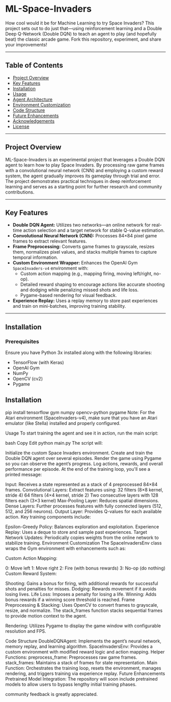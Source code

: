 # ML-Space-Invaders

How cool would it be for Machine Learning to try Space Invaders? This project sets out to do just that—using reinforcement learning and a Double Deep Q-Network (Double DQN) to teach an agent to play (and hopefully beat) the classic arcade game. Fork this repository, experiment, and share your improvements!

---

## Table of Contents

- [Project Overview](#project-overview)
- [Key Features](#key-features)
- [Installation](#installation)
- [Usage](#usage)
- [Agent Architecture](#agent-architecture)
- [Environment Customization](#environment-customization)
- [Code Structure](#code-structure)
- [Future Enhancements](#future-enhancements)
- [Acknowledgements](#acknowledgements)
- [License](#license)

---

## Project Overview

ML-Space-Invaders is an experimental project that leverages a Double DQN agent to learn how to play Space Invaders. By processing raw game frames with a convolutional neural network (CNN) and employing a custom reward system, the agent gradually improves its gameplay through trial and error. The project demonstrates practical techniques in deep reinforcement learning and serves as a starting point for further research and community contributions.

---

## Key Features

- **Double DQN Agent:** Utilizes two networks—an online network for real-time action selection and a target network for stable Q-value estimation.
- **Convolutional Neural Network (CNN):** Processes 84×84 pixel game frames to extract relevant features.
- **Frame Preprocessing:** Converts game frames to grayscale, resizes them, normalizes pixel values, and stacks multiple frames to capture temporal information.
- **Custom Environment Wrapper:** Enhances the OpenAI Gym `SpaceInvaders-v4` environment with:
  - Custom action mapping (e.g., mapping firing, moving left/right, no-op).
  - Detailed reward shaping to encourage actions like accurate shooting and dodging while penalizing missed shots and life loss.
  - Pygame-based rendering for visual feedback.
- **Experience Replay:** Uses a replay memory to store past experiences and train on mini-batches, improving training stability.

---

## Installation

### Prerequisites

Ensure you have Python 3x installed along with the following libraries:

- TensorFlow (with Keras)
- OpenAI Gym
- NumPy
- OpenCV (cv2)
- Pygame

## Installation 

pip install tensorflow gym numpy opencv-python pygame
Note:
For the Atari environment (SpaceInvaders-v4), make sure that you have an Atari emulator (like Stella) installed and properly configured.

Usage
To start training the agent and see it in action, run the main script:

bash
Copy
Edit
python main.py
The script will:

Initialize the custom Space Invaders environment.
Create and train the Double DQN agent over several episodes.
Render the game using Pygame so you can observe the agent’s progress.
Log actions, rewards, and overall performance per episode.
At the end of the training loop, you'll see a printed message:

Input: Receives a state represented as a stack of 4 preprocessed 84×84 frames.
Convolutional Layers: Extract features using:
32 filters (8×8 kernel, stride 4)
64 filters (4×4 kernel, stride 2)
Two consecutive layers with 128 filters each (3×3 kernel)
Max-Pooling Layer: Reduces spatial dimensions.
Dense Layers: Further processes features with fully connected layers (512, 512, and 256 neurons).
Output Layer: Provides Q-values for each available action.
Key training components include:

Epsilon-Greedy Policy: Balances exploration and exploitation.
Experience Replay: Uses a deque to store and sample past experiences.
Target Network Updates: Periodically copies weights from the online network to stabilize training.
Environment Customization
The SpaceInvadersEnv class wraps the Gym environment with enhancements such as:

Custom Action Mapping:

0: Move left
1: Move right
2: Fire (with bonus rewards)
3: No-op (do nothing)
Custom Reward System:

Shooting: Gains a bonus for firing, with additional rewards for successful shots and penalties for misses.
Dodging: Rewards movement if it avoids losing lives.
Life Loss: Imposes a penalty for losing a life.
Winning: Adds bonus rewards if a winning score threshold is reached.
Frame Preprocessing & Stacking:
Uses OpenCV to convert frames to grayscale, resize, and normalize. The stack_frames function stacks sequential frames to provide motion context to the agent.

Rendering:
Utilizes Pygame to display the game window with configurable resolution and FPS.

Code Structure
DoubleDQNAgent: Implements the agent’s neural network, memory replay, and learning algorithm.
SpaceInvadersEnv: Provides a custom environment with modified reward logic and action mapping.
Helper Functions:
preprocess_frame: Preprocesses raw game frames.
stack_frames: Maintains a stack of frames for state representation.
Main Function:
Orchestrates the training loop, resets the environment, manages rendering, and triggers training via experience replay.
Future Enhancements
Pretrained Model Integration:
The repository will soon include pretrained models to allow users to bypass lengthy initial training phases.

 community feedback is greatly appreciated.
